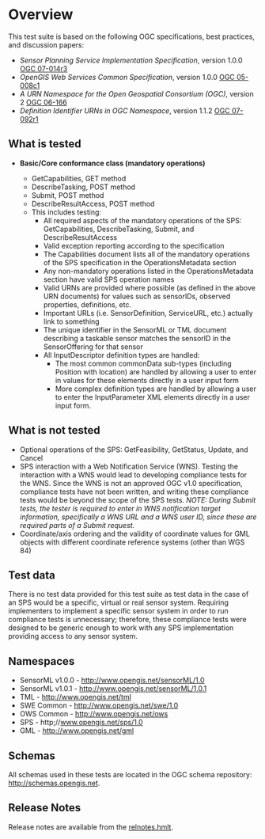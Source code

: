 # Overview
This test suite is based on the following OGC specifications, best practices,
and discussion papers:
  * _Sensor Planning Service Implementation Specification_, version 1.0.0 [OGC 07-014r3](http://portal.opengeospatial.org/files/?artifact_id=23180)
  * _OpenGIS Web Services Common Specification_, version 1.0.0 [OGC 05-008c1](https://portal.opengeospatial.org/files/?artifact_id=8798)
  * _A URN Namespace for the Open Geospatial Consortium (OGC)_, version 2 [OGC 06-166](https://portal.opengeospatial.org/files/?artifact_id=18747)
  * _Definition Identifier URNs in OGC Namespace_, version 1.1.2 [OGC 07-092r1](https://portal.opengeospatial.org/files/?artifact_id=24045)

## What is tested

  * **Basic/Core conformance class (mandatory operations)**

    * GetCapabilities, GET method
    * DescribeTasking, POST method
    * Submit, POST method
    * DescribeResultAccess, POST method
    * This includes testing:
      * All required aspects of the mandatory operations of the SPS: GetCapabilities, DescribeTasking, Submit, and DescribeResultAccess
      * Valid exception reporting according to the specification
      * The Capabilities document lists all of the mandatory operations of the SPS specification in the OperationsMetadata section
      * Any non-mandatory operations listed in the OperationsMetadata section have valid SPS operation names
      * Valid URNs are provided where possible (as defined in the above URN documents) for values such as sensorIDs, observed properties, definitions, etc.
      * Important URLs (i.e. SensorDefinition, ServiceURL, etc.) actually link to something
      * The unique identifier in the SensorML or TML document describing a taskable sensor matches the sensorID in the SensorOffering for that sensor
      * All InputDescriptor definition types are handled: 
        * The most common commonData sub-types (including Position with location) are handled by allowing a user to enter in values for these elements directly in a user input form
        * More complex definition types are handled by allowing a user to enter the InputParameter XML elements directly in a user input form.

## What is not tested

  * Optional operations of the SPS: GetFeasibility, GetStatus, Update, and Cancel
  * SPS interaction with a Web Notification Service (WNS). Testing the interaction with a WNS would lead to developing compliance tests for the WNS. Since the WNS is not an approved OGC v1.0 specification, compliance tests have not been written, and writing these compliance tests would be beyond the scope of the SPS tests. _NOTE: During Submit tests, the tester is required to enter in WNS notification target information, specifically a WNS URL and a WNS user ID, since these are required parts of a Submit request._
  * Coordinate/axis ordering and the validity of coordinate values for GML objects with different coordinate reference systems (other than WGS 84)

## Test data

There is no test data provided for this test suite as test data in the
case of an SPS would be a specific, virtual or real sensor system. Requiring
implementers to implement a specific sensor system in order to run compliance
tests is unnecessary; therefore, these compliance tests were designed to be
generic enough to work with any SPS implementation providing access to any
sensor system.

## Namespaces

  * SensorML v1.0.0 - http://www.opengis.net/sensorML/1.0
  * SensorML v1.0.1 - http://www.opengis.net/sensorML/1.0.1
  * TML - http://www.opengis.net/tml
  * SWE Common - http://www.opengis.net/swe/1.0
  * OWS Common - http://www.opengis.net/ows
  * SPS - http;//www.opengis.net/sps/1.0
  * GML - http://www.opengis.net/gml

## Schemas

All schemas used in these tests are located in the OGC schema repository:
<http://schemas.opengis.net>.

## Release Notes
Release notes are available from the [relnotes.hmlt](relnotes.html).
